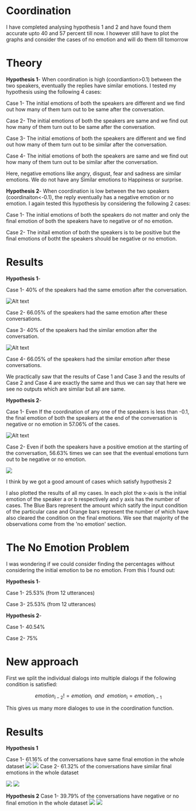 # Coordination
I have completed analysing hypothesis 1 and 2 and have found them accurate upto 40 and 57 percent till now. 
I however still have to plot the graphs and consider the cases of no emotion and will do them till tomorrow
# Theory
**Hypothesis 1**- When coordination is high (coordiantion>0.1) between the two speakers, eventually the replies have similar emotions.
I tested my hypothesis using the following 4 cases:

Case 1- The initial emotions of both the speakers are different and we find out how many of them turn out to be same after the conversation.

Case 2- The initial emotions of both the speakers are same and we find out how many of them turn out to be same after the conversation.

Case 3- The initial emotions of both the speakers are different and we find out how many of them turn out to be similar after the conversation.

Case 4- The initial emotions of both the speakers are same and we find out how many of them turn out to be similar after the conversation.

Here, negative emotions like angry, disgust, fear and sadness are similar emotions. We do not have any Similar emotions to Happiness or surprise.


**Hypothesis 2**- When coordination is low between the two speakers (coordinaiton<-0.1), the reply eventually has a negative emotion or no emotion. I again tested this hypothesis by considering the following 2 cases:

Case 1- The initial emotions of both the speakers do not matter and only the final emotion of both the speakers have to negative or of no emotion.

Case 2- The initail emotion of both the speakers is to be positive but the final emotions of botht the speakers should be negative or no emotion.

# Results
**Hypothesis 1**-

Case 1- 40% of the speakers had the same emotion after the conversation.

![Alt text](images/image1.png?raw=true "Title")

Case 2- 66.05% of the speakers had the same emotion after these conversations.

Case 3- 40% of the speakers had the similar emotion after the conversation.

![Alt text](images/image2.png?raw=true "Title")

Case 4- 66.05% of the speakers had the similar emotion after these conversations.

We practically saw that the results of Case 1 and Case 3 and the results of Case 2 and Case 4 are exactly the same and thus we can say that here we see no outputs which are similar but all are same.

**Hypothesis 2**-

Case 1- Even If the coordination of any one of the speakers is less than -0.1, the final emotion of both the speakers at the end of the conversation is negative or no emotion in 57.06% of the cases.

![Alt text](images/image3.png?raw=true "Title")

Case 2- Even if both the speakers have a positive emotion at the starting of the conversation, 56.63% times we can see that the eventual emotions turn out to be negative or no emotion.

![](images/image4.png)

I think by we got a good amount of cases which satisfy hypothesis 2


I also plotted the results of all my cases. In each plot the x-axis is the initial emotion of the speaker a or b respectively and y axis has the number of cases. The Blue Bars represent the amount which satify the input condition of the particular case and Orange bars represent the number of which have also cleared the condition on the final emotions.
We see that majority of the observations come from the 'no emotion' section. 

# The No Emotion Problem
I was wondering if we could consider finding the percentages without considering the initial emotion to be no emotion.
From this I found out: 

**Hypothesis 1**- 

Case 1- 25.53% (from 12 utterances)

Case 3- 25.53% (from 12 utterances)

**Hypothesis 2**-

Case 1- 40.54%

Case 2- 75%



# New approach
First we split the individual dialogs into multiple dialogs if the following condition is satisfied:

$$emotion_{i-2} != emotion_{i} {\ \  } and {\ \ }emotion_{i}=emotion_{i-1}$$

This gives us many more dialoges to use in the coordination function.

# Results

**Hypothesis 1**

Case 1-  61.16% of the conversations have same final emotion in the whole dataset
![](images/new_same.png)
![](images/new_same_percent.png)
Case 2- 61.32% of the conversations have similar final emotions in the whole dataset

![](images/new_similar.png)
![](images/new_similar_percent.png)

**Hypothesis 2**
Case 1- 39.79% of the conversations have negative or no final emotion in the whole dataset
![](images/new_hyp2.png)
![](images/new_hypo2_percent.png)
